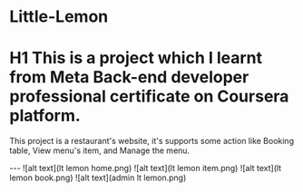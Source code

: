 # Little-Lemon
# H1 This is a project which I learnt from Meta Back-end developer professional certificate on Coursera platform.
This project is a restaurant's website, it's supports some action like Booking table, View menu's item, and Manage the menu.

--- ![alt text](lt lemon home.png) ![alt text](lt lemon item.png) ![alt text](lt lemon book.png) ![alt text](admin lt lemon.png) 

